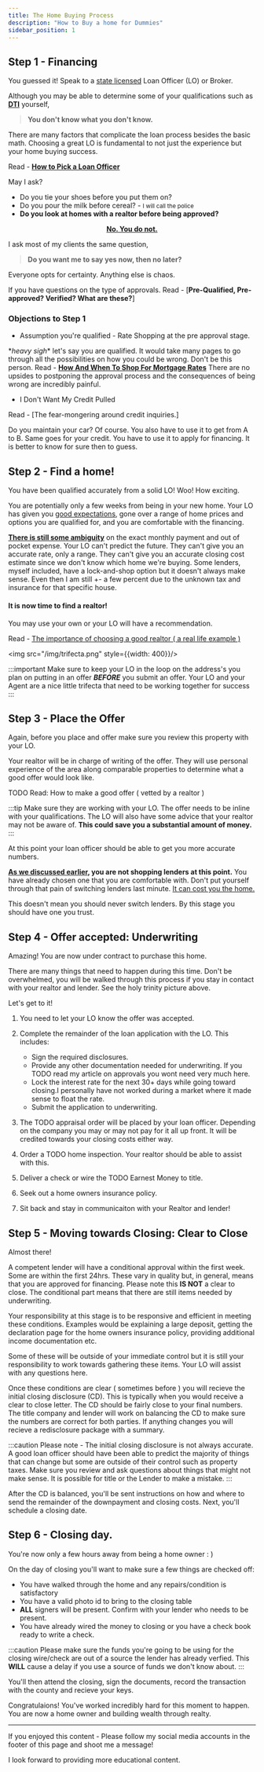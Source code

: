 ```yaml
---
title: The Home Buying Process
description: "How to Buy a home for Dummies" 
sidebar_position: 1
---
```

## Step 1 - Financing

You guessed it! Speak to a <u>state licensed</u> Loan Officer (LO) or Broker.

Although you may be able to determine some of your qualifications such as [**DTI**](/docs/dictionary/dti) yourself, 

> **You don't know what you don't know.**

There are many factors that complicate the loan process besides the basic math. Choosing a great LO is fundamental 
to not just the experience but your home buying success. 

Read - [**How to Pick a Loan Officer**](/docs/guides/choosing-a-loan-officer)

May I ask? 

* Do you tie your shoes before you put them on? 
* Do you pour the milk before cereal? - <small>I will call the police</small>
* **Do you look at homes with a realtor before being approved?**

**<u><center>No. You do not.</center></u>**

I ask most of my clients the same question, 

> **Do you want me to say yes now, then no later?**

Everyone opts for certainty. Anything else is chaos. 

If you have questions on the type of approvals. Read - [**Pre-Qualified, Pre-approved? Verified? What are these?**]

### Objections to Step 1

* Assumption you're qualified - Rate Shopping at the pre approval stage. 

\**heavy sigh*\* let's say you are qualified. It would take many pages to go through all the possibilities on 
how you could be wrong. Don't be this person. Read - [**How And When To Shop For Mortgage Rates**](docs/guides/shop-for-rates)
There are no upsides to postponing the approval process and the consequences of being wrong are incredibly painful. 

* I Don't Want My Credit Pulled

Read - [The fear-mongering around credit inquiries.]

Do you maintain your car? Of course. You also have to use it to get from A to B. Same goes for your credit. You
have to use it to apply for financing. It is better to know for sure then to guess. 


## Step 2 - Find a home!

You have been qualified accurately from a solid LO! Woo! How exciting.

You are potentially only a few weeks from being in your
new home. Your LO has given you <u>good expectations</u>,
gone over a range of home prices and options you are qualified for, and you are comfortable with the financing. 

**<u>There is still some ambiguity</u>** on the exact monthly payment and out of pocket expense. Your LO can't predict the future. They can't give you 
an accurate rate, only a range. They can't give you an accurate closing cost estimate since we don't know which home we're buying. 
Some lenders, myself included, have a lock-and-shop option but it doesn't always
make sense. Even then I am still +- a few percent due to the unknown tax and insurance for that specific house. 

#### It is now time to find a realtor! 

You may use your own or your LO will have a recommendation.

Read - [The importance of choosing a good realtor ( a real life example )](https://google.com)

<img src="/img/trifecta.png" style={{width: 400}}/>

:::important
Make sure to keep your LO in the loop on the address's you plan on putting in an offer ***BEFORE*** you submit an offer. 
Your LO and your Agent are a nice little trifecta that need to be working together for success
:::


## Step 3 - Place the Offer

Again, before you place and offer make sure you review this property with your LO.

Your realtor will be in charge of writing of the offer. They will use personal 
experience of the area along comparable properties to determine what a good offer would look like. 

TODO
Read: How to make a good offer ( vetted by a realtor )

:::tip
Make sure they are working with your LO. The offer needs to be inline with your qualifications. The LO will
also have some advice that your realtor may not be aware of. **This could save you a substantial amount of money.**
:::

At this point your loan officer should be able to get you more accurate numbers.

**[As we discussed earlier](#oh-i-know-im-qualfied-i-just-want-the-best-rate), you are not shopping lenders at this point.** You have already chosen one that you
are comfortable with. Don't put yourself through that pain of switching lenders last minute. <u>It can cost you the home.</u>

This doesn't mean you should never switch lenders. By this stage you should have one you trust. 

## Step 4 - Offer accepted: Underwriting

Amazing! You are now under contract to purchase this home. 

There are many things that need to happen during this time. Don't be overwhelmed, you will be walked through this process if you
stay in contact with your realtor and lender. See the holy trinity picture above.  

Let's get to it!

1. You need to let your LO know the offer was accepted.
2. Complete the remainder of the loan application with the LO. This includes:

    * Sign the required disclosures. 
    * Provide any other documentation needed for underwriting. If you 
    TODO read my article on approvals you wont need very much here. 
    * Lock the interest rate for the next 30+ days while going toward closing.I personally 
    have not worked during a market where it made sense to float the rate. 
    * Submit the application to underwriting. 


3. The TODO appraisal order will be placed by your loan officer. Depending on the company 
you may or may not pay for it all up front. It will be credited towards your closing costs either way. 

4. Order a TODO home inspection. Your realtor should be able to assist with this. 

5. Deliver a check or wire the TODO Earnest Money to title.

6. Seek out a home owners insurance policy. 

7. Sit back and stay in communicaiton with your Realtor and lender!

## Step 5 - Moving towards Closing: Clear to Close

Almost there! 

A competent lender will have a conditional approval within the first week. Some are within the first 24hrs. These vary in quality but, in general, means that you are 
approved for financing. Please note this **IS NOT** a clear to close. The conditional part means that there
are still items needed by underwriting. 

Your responsibility at this stage is to be responsive and efficient in meeting these conditions. Examples would be 
explaining a large deposit, getting the declaration page for the home owners insurance policy, providing additional 
income documentation etc. 

Some of these will be outside of your immediate control but it is still your responsibility to work towards gathering these items.
Your LO will assist with any questions here.

Once these conditions are clear ( sometimes before ) you will recieve the initial closing disclosure (CD). This is typically when you would receive
a clear to close letter. The CD should be fairly close to your final numbers. The title company and lender will work on balancing the CD to make sure 
the numbers are correct for both parties. If anything changes you will recieve a redisclosure package with a summary.

:::caution
Please note - The initial closing disclosure is not always accurate.
A good loan officer should have been able to predict the majority of things that 
can change but some are outside of their control such as property taxes. Make sure you review and ask questions about things 
that might not make sense. It is possible for title or the Lender to make a mistake.
:::

After the CD is balanced, you'll be sent instructions on how and where to send the remainder of the downpayment
and closing costs. Next, you'll schedule a closing date.

## Step 6 - Closing day. 

You're now only a few hours away from being a home owner : ) 

On the day of closing you'll want to make sure a few things are checked off:

 - You have walked through the home and any repairs/condition is satisfactory
 - You have a valid photo id to bring to the closing table
 - **ALL** signers will be present. Confirm with your lender who needs to be present. 
 - You have already wired the money to closing or you have a check book ready to write a check. 
 
 :::caution
 Please make sure the funds you're going to be using for the closing wire/check are out of a source 
 the lender has already verfied. This **WILL** cause a delay if you use a source of funds we don't
 know about. 
 :::

You'll then attend the closing, sign the documents, record the transaction with the county and recieve your keys. 

Congratulaions! You've worked incredibly hard for this moment to happen. You are now a home owner and building wealth through realty.

---

If you enjoyed this content - Please follow my social media accounts in the footer of this page and shoot me a message!

I look forward to providing more educational content.

